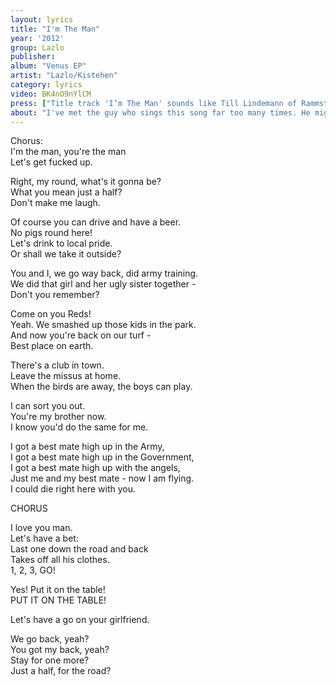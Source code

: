 ```yaml
---
layout: lyrics
title: "I'm The Man"
year: '2012'
group: Lazlo
publisher: 
album: "Venus EP"
artist: "Lazlo/Kistehen"
category: lyrics
video: BK4nO9nYlCM
press: ["Title track 'I’m The Man' sounds like Till Lindemann of Rammstein having a jolly sing and dance... [and] telling everyone to get fucked up", "Rock Reviews 24/7"]
about: "I've met the guy who sings this song far too many times. He might come up to you after a concert: 'Come drink with me.'' Not an offer, a threat. You tell him you need to drive, it’s late. 'No worries, the local police chief is my buddy.'' He takes off his clothes, wants to ‘measure up’ against you. Gropes your girlfriend’s arse then calls you a faggot, takes a swing at you. He runs this place (Hungary)."
---
```

Chorus:  
I'm the man, you're the man  
Let's get fucked up.  

Right, my round, what's it gonna be?  
What you mean just a half?  
Don't make me laugh.  

Of course you can drive and have a beer.  
No pigs round here!  
Let's drink to local pride.  
Or shall we take it outside?  

You and I, we go way back, did army training.  
We did that girl and her ugly sister together -  
Don't you remember?  

Come on you Reds!  
Yeah. We smashed up those kids in the park.  
And now you're back on our turf -   
Best place on earth.  

There's a club in town.  
Leave the missus at home.  
When the birds are away, the boys can play.  

I can sort you out.  
You're my brother now.  
I know you'd do the same for me.  

I got a best mate high up in the Army,  
I got a best mate high up in the Government,  
I got a best mate high up with the angels,  
Just me and my best mate - now I am flying.  
I could die right here with you.  

CHORUS

I love you man.  
Let's have a bet:  
Last one down the road and back  
Takes off all his clothes.  
1, 2, 3, GO!  

Yes! Put it on the table!  
PUT IT ON THE TABLE!  

Let's have a go on your girlfriend.  

We go back, yeah?  
You got my back, yeah?  
Stay for one more?  
Just a half, for the road?  



